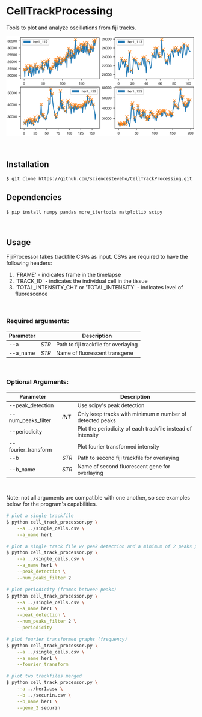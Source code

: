 # CellTrackProcessing
Tools to plot and analyze oscillations from fiji tracks.
&nbsp;
<div align="center">
    <img src='images/plot_example.png'>
</div>

&nbsp;

## Installation

```sh
$ git clone https://github.com/sciencesteveho/CellTrackProcessing.git
```

## Dependencies

```sh
$ pip install numpy pandas more_itertools matplotlib scipy
```

&nbsp;

## Usage
FijiProcessor takes trackfile CSVs as input. CSVs are required to have the following headers:
1. 'FRAME' - indicates frame in the timelapse
2. 'TRACK_ID' - indicates the individual cell in the tissue
3. 'TOTAL_INTENSITY_CH1' or 'TOTAL_INTENSITY' - indicates level of fluorescence

&nbsp;

### Required arguments:
| Parameter     |       | Description                           |
|---------------|-------|---------------------------------------|
| --a | _STR_ | Path to fiji trackfile for overlaying |
| --a_name      | _STR_ | Name of fluorescent transgene         |

&nbsp;

### Optional Arguments:
| Parameter           |       | Description                                                 |
|---------------------|-------|-------------------------------------------------------------|
| --peak_detection    |       | Use scipy's peak detection                                  |
| --num_peaks_filter  | _INT_ | Only keep tracks with minimum n number of detected peaks    |
| --periodicity       |       | Plot the periodicity of each trackfile instead of intensity |
| --fourier_transform |       | Plot fourier transformed intensity                          |
| --b       | _STR_ | Path to second fiji trackfile for overlaying                |
| --b_name            | _STR_ | Name of second fluorescent gene for overlaying              |

&nbsp;

Note: not all arguments are compatible with one another, so see examples below for the program's capabilities.
```sh
# plot a single trackfile
$ python cell_track_processor.py \
    --a ../single_cells.csv \
    --a_name her1 
```

```sh
# plot a single track file w/ peak detection and a minimum of 2 peaks per dataset
$ python cell_track_processor.py \
    --a ../single_cells.csv \
    --a_name her1 \
    --peak_detection \
    --num_peaks_filter 2
```

```sh
# plot periodicity (frames between peaks)
$ python cell_track_processor.py \
    --a ../single_cells.csv \
    --a_name her1 \
    --peak_detection \
    --num_peaks_filter 2 \
    --periodicity
```

```sh
# plot fourier transformed graphs (frequency)
$ python cell_track_processor.py \
    --a ../single_cells.csv \
    --a_name her1 \
    --fourier_transform
```

```sh
# plot two trackfiles merged
$ python cell_track_processor.py \
    --a ../her1.csv \
    --b ../securin.csv \
    --b_name her1 \
    --gene_2 securin 
```





